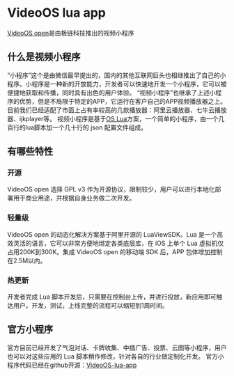 # VideoOS lua app
[VideoOS open](http://videojj.com/videoos-open/)是由极链科技推出的视频小程序

## 什么是视频小程序
“小程序”这个是由微信最早提出的，国内的其他互联网巨头也相继推出了自己的小程序。小程序是一种新的开放能力，开发者可以快速地开发一个小程序，它可以被便捷地获取和传播，同时具有出色的用户体验。
“视频小程序”也继承了上述小程序的优势，但是不局限于特定的APP，它运行在客户自己的APP视频播放器之上。目前我们已经适配了市面上占有率较高的几款播放器：阿里云播放器、七牛云播放器、ijkplayer等。
视频小程序是基于[OS Lua](OS_Lua.md)方案，一个简单的小程序，由一个几百行的lua脚本加一个几十行的 json 配置文件组成。

## 有哪些特性
### 开源
VideoOS open 选择 GPL v3 作为开源协议，限制较少，用户可以进行本地化部署用于商业用途，并根据自身业务做二次开发。

### 轻量级
VideoOS open 的动态化解决方案基于阿里开源的 LuaViewSDK。Lua 是一个高效灵活的语言，它可以非常方便地绑定各类底层库，在 iOS 上单个 Lua 虚拟机仅占用200K到300K。集成 VideoOS open 的移动端 SDK 后，APP 包体增加控制在2.5M以内。

### 热更新
开发者完成 Lua 脚本开发后，只需要在控制台上传，并进行投放，新应用即可触达用户。开发，测试，上线完整的流程可以缩短到1周时间。

## 官方小程序
官方目前已经开发了气泡对话、卡牌收集、中插广告、投票、云图等小程序，用户也可以对这些应用的 Lua 脚本稍作修改，针对各自的行业做定制化开发。
官方小程序代码已经在github开源：[VideoOS-lua-app](https://github.com/VideoOS/VideoOS-lua-app)

